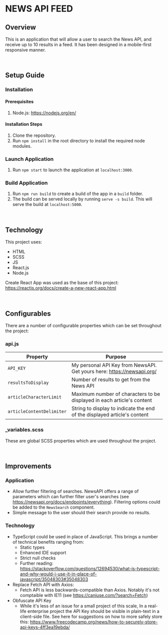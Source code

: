 # NEWS API FEED

## Overview
This is an application that will allow a user to search the News API, and receive up to 10 results in a feed. It has been designed in a mobile-first responsive manner.

&nbsp;
## Setup Guide
### Installation
#### Prerequisites
1. Node.js: https://nodejs.org/en/

#### Installation Steps
1. Clone the repository.
3. Run `npm install` in the root directory to install the required node modules.

### Launch Application
1. Run `npm start` to launch the application at `localhost:3000`.

### Build Application
1. Run `npm run build` to create a build of the app in a `build` folder.
2. The build can be served locally by running `serve -s build`. This will serve the build at `localhost:5000`.

&nbsp;
## Technology
This project uses:
- HTML
- SCSS
- JS
- React.js
- Node.js

Create React App was used as the base of this project:
https://reactjs.org/docs/create-a-new-react-app.html

&nbsp;
## Configurables
There are a number of configurable properties which can be set throughout the project:

### api.js
Property | Purpose
---------|---------
`API_KEY` | My personal API Key from NewsAPI. Get yours here: https://newsapi.org/
`resultsToDisplay` | Number of results to get from the News API
`articleCharacterLimit` | Maximum number of characters to be displayed in each article's content
`articleContentDelimiter` | String to display to indicate the end of the displayed article's content

### _variables.scss
These are global SCSS properties which are used throughout the project.

&nbsp;
## Improvements
### Application
- Allow further filtering of searches. NewsAPI offers a range of parameters which can further filter user's searches (see https://newsapi.org/docs/endpoints/everything). Filtering options could be added to the `NewsSearch` component.
- Simple message to the user should their search provide no results.

### Technology
- TypeScript could be used in place of JavaScript. This brings a number of technical benefits ranging from:
    - Static types
    - Enhanced IDE support
    - Strict null checks
    - Further reading: https://stackoverflow.com/questions/12694530/what-is-typescript-and-why-would-i-use-it-in-place-of-javascript/35048303#35048303
- Replace Fetch API with Axios:
    - Fetch API is less backwards-compatible than Axios. Notably it's not comptaible with IE11 (see https://caniuse.com/?search=Fetch)
- Obfuscate API Key
    - While it's less of an issue for a small project of this scale, In a real-life enterprise project the API Key should be visible in plain-text in a client-side file. See here for suggestions on how to more safely store this: https://www.freecodecamp.org/news/how-to-securely-store-api-keys-4ff3ea19ebda/